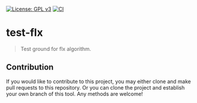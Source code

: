 [![License: GPL v3](https://img.shields.io/badge/License-GPL%20v3-blue.svg)](https://www.gnu.org/licenses/gpl-3.0)
[![CI](https://github.com/jcs-elpa/test-flx/actions/workflows/test.yml/badge.svg)](https://github.com/jcs-elpa/test-flx/actions/workflows/test.yml)

# test-flx
> Test ground for flx algorithm.

## Contribution

If you would like to contribute to this project, you may either
clone and make pull requests to this repository. Or you can
clone the project and establish your own branch of this tool.
Any methods are welcome!
